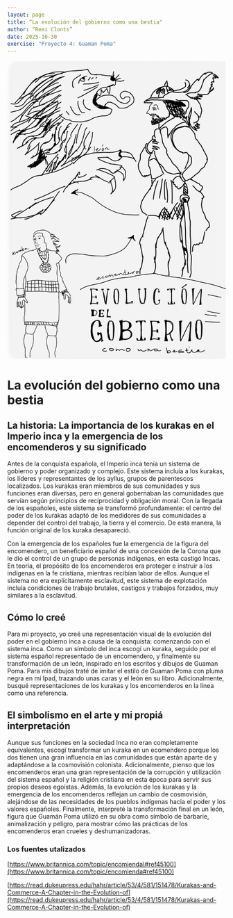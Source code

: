 ```yaml
---
layout: page
title: “La evolución del gobierno como una bestia"
author: “Remi Clonts”
date: 2025-10-30
exercise: "Proyecto 4: Guaman Poma"
---
```


![Imagen 1](https://raw.githubusercontent.com/dh-miami/SPA_410_Fall25/refs/heads/main/assets/img/imagen4remi.png)

# La evolución del gobierno como una bestia
## La historia: La importancia de los kurakas en el Imperio inca y la emergencia de los encomenderos y su significado

Antes de la conquista española, el Imperio inca tenía un sistema de gobierno y poder organizado y complejo. Este sistema incluía a los kurakas, los líderes y representantes de los ayllus, grupos de parentescos localizados. Los kurakas eran miembros de sus comunidades y sus funciones eran diversas, pero en general gobernaban las comunidades que servían según principios de reciprocidad y obligación moral. Con la llegada de los españoles, este sistema se transformó profundamente: el centro del poder de los kurakas adaptó de los medidores de sus comunidades a depender del control del trabajo, la tierra y el comercio. De esta manera, la función original de los kuraka desapareció.

Con la emergencia de los españoles fue la emergencia de la figura del encomendero, un beneficiario español de una concesión de la Corona que le dio el control de un grupo de personas indígenas, en esta castigó Incas. En teoría, el propósito de los encomenderos era proteger e instruir a los indígenas en la fe cristiana, mientras recibían labor de ellos. Aunque el sistema no era explícitamente esclavitud, este sistema de explotación incluía condiciones de trabajo brutales, castigos y trabajos forzados, muy similares a la esclavitud.

## Cómo lo creé

Para mi proyecto, yo creé una representación visual de la evolución del poder en el gobierno inca a causa de la conquista: comenzando con el sistema inca. Como un símbolo del inca escogí un kuraka, seguido por el sistema español representado de un encomendero, y finalmente su transformación de un león, inspirado en los escritos y dibujos de Guaman Poma. Para mis dibujos traté de imitar el estilo de Guaman Poma con pluma negra en mi Ipad, trazando unas caras y el león en su libro. Adicionalmente, busqué representaciones de los kurakas y los encomenderos en la línea como una referencia.

## El simbolismo en el arte y mi propiá interpretación

Aunque sus funciones en la sociedad Inca no eran completamente equivalentes, escogí transformar un kuraka en un ecomendero porque los dos tienen una gran influencia en las comunidades que están aparte de y adaptándose a la cosmovisión colonista. Adicionalmente, pienso que los encomenderos eran una gran representación de la corrupción y utilización del sistema español y la religión cristiana en esta época para servir sus propios deseos egoístas. Además, la evolución de los kurakas y la emergencia de los encomenderos reflejan un cambio de cosmovisión, alejándose de las necesidades de los pueblos indígenas hacia el poder y los valores españoles. Finalmente, interpreté la transformación final en un león, figura que Guamán Poma utilizó en su obra como símbolo de barbarie, animalización y peligro, para mostrar cómo las prácticas de los encomenderos eran crueles y deshumanizadoras.

### Los fuentes utalizados

[https://www.britannica.com/topic/encomienda\#ref45100](https://www.britannica.com/topic/encomienda#ref45100)

[https://read.dukeupress.edu/hahr/article/53/4/581/151478/Kurakas-and-Commerce-A-Chapter-in-the-Evolution-of](https://read.dukeupress.edu/hahr/article/53/4/581/151478/Kurakas-and-Commerce-A-Chapter-in-the-Evolution-of)
